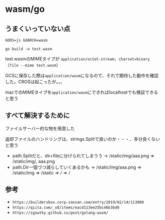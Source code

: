 # wasm/go

## うまくいっていない点

`GOOS=js GOARCH=wasm`

`go build -o test.wasm`

test.wasmのMIMEタイプが `application/octet-stream; charset=binary`
（`file --mime test.wasm`）

GCSに保存した際は`application/wasm`になるので、それで期待した動作を確認した。CROSは起こったが。。。

macでのMIMEタイプを`application/wasm`にできればlocalhostでも検証できると思う

## すべて解決するために

ファイルサーバー的な物を用意した

返却ファイルのハンドリングは、strings.Splitで良いのか・・・、多分良くないと思う

- path.Splitだと、dir+fileに分けられてしまうう -> /static/img/aaa.png => /static/img/, aaa.png
- path.Dir一個づつ減らしていくあるかも -> /static/img/aaa.png => /static/img => /static => / => /


## 参考

- `https://buildersbox.corp-sansan.com/entry/2019/02/14/113000`
- `https://qiita.com/_x8/items/eacd113ee25bc46b3bd0`
- `https://sgswtky.github.io/post/golang-wasm/`

